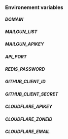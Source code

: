 ### Environement variables
##### DOMAIN
##### MAILGUN_LIST
##### MAILGUN_APIKEY
##### API_PORT
##### REDIS_PASSWORD
##### GITHUB_CLIENT_ID
##### GITHUB_CLIENT_SECRET
##### CLOUDFLARE_APIKEY
##### CLOUDFLARE_ZONEID
##### CLOUDFLARE_EMAIL
